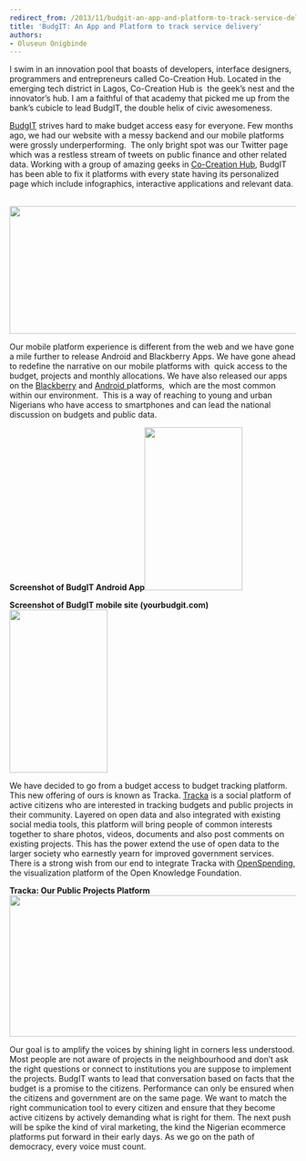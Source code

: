 ```yaml
---
redirect_from: /2013/11/budgit-an-app-and-platform-to-track-service-delivery/
title: 'BudgIT: An App and Platform to track service delivery'
authors:
- Oluseun Onigbinde
---
```

<p dir="ltr">I swim in an innovation pool that boasts of developers, interface designers, programmers and entrepreneurs called Co-Creation Hub. Located in the emerging tech district in Lagos, Co-Creation Hub is  the geek’s nest and the innovator’s hub. I am a faithful of that academy that picked me up from the bank’s cubicle to lead BudgIT, the double helix of civic awesomeness.

<p dir="ltr"><a href="http://www.yourbudgit.com/">BudgIT</a> strives hard to make budget access easy for everyone. Few months ago, we had our website with a messy backend and our mobile platforms were grossly underperforming.  The only bright spot was our Twitter page which was a restless stream of tweets on public finance and other related data. Working with a group of amazing geeks in <a href="http://cchubnigeria.com/">Co-Creation Hub</a>, BudgIT has been able to fix it platforms with every state having its personalized page which include infographics, interactive applications and relevant data.

<p dir="ltr"> <img src="https://lh6.googleusercontent.com/u_SMzIs9xC62MgLPKIsVxjjWitNuh7fatQVCLZbTPEzUPiM7rdGuiJpxkMsKtnnN0_Ji5Ixk1YJ3btvVVC7GbD2qN0d26r6Fzba1AzQ9qetemSKUKBILiDCfbw" alt="" width="624px;" height="224px;" />

<p dir="ltr">Our mobile platform experience is different from the web and we have gone a mile further to release Android and Blackberry Apps. We have gone ahead to redefine the narrative on our mobile platforms with  quick access to the budget, projects and monthly allocations. We have also released our apps on the <a href="http://appworld.blackberry.com/webstore/content/39955910/?lang=en&amp;countrycode=NG">Blackberry</a> and <a href="https://play.google.com/store/apps/details?id=com.BudgIT">Android </a>platforms,  which are the most common within our environment.  This is a way of reaching to young and urban Nigerians who have access to smartphones and can lead the national discussion on budgets and public data.

<p dir="ltr"><strong>Screenshot of BudgIT Android App</strong><img src="https://lh4.googleusercontent.com/_muXx67cEPtpKdXcH0dx2s1SjEtsQTd-U4eI3TadTJgheQFjkm4EHUlLl7LZtwW7EiS92LGo8nj5QlXRK4FCl8gn5T972uxS5vYRQAcsTWPMU8cpkedlbbRXog" alt="" width="172px;" height="286px;" />

<p dir="ltr"><strong>Screenshot of BudgIT mobile site (yourbudgit.com)</strong><img src="https://lh3.googleusercontent.com/Kmf8bBW1oyG0MQAZIW-P9vFbIMfeq5e53vyVA_HCJR3YP_x6HQcb50u4wajTSoMEa9dTaRZMpL6Bk_akaaJT3LojiT7ONlTZD5Nve513_thtzkwBEZ_m4DQg_w" alt="" width="172px;" height="286px;" />

We have decided to go from a budget access to budget tracking platform. This new offering of ours is known as Tracka. <a href="http://www.yourbudgit.com/tracka/">Tracka</a> is a social platform of active citizens who are interested in tracking budgets and public projects in their community. Layered on open data and also integrated with existing social media tools, this platform will bring people of common interests together to share photos, videos, documents and also post comments on existing projects. This has the power extend the use of open data to the larger society who earnestly yearn for improved government services. There is a strong wish from our end to integrate Tracka with <a href="http://openspending.org/">OpenSpending</a>, the visualization platform of the Open Knowledge Foundation.

<strong>Tracka: Our Public Projects Platform</strong><img src="https://lh6.googleusercontent.com/DfOJxSsLkgEJMxAYfCODSmPB_947mKZLycmF87FsX3zuKhOlrqq2JT3GcHdk2DEpnI1FT1c45b2-PnmgJo9dAeNzO8IvQ04YAjS6nyKuY7KpWcDB62j50DUS-Q" alt="" width="624px;" height="248px;" />

Our goal is to amplify the voices by shining light in corners less understood. Most people are not aware of projects in the neighbourhood and don’t ask the right questions or connect to institutions you are suppose to implement the projects. BudgIT wants to lead that conversation based on facts that the budget is a promise to the citizens. Performance can only be ensured when the citizens and government are on the same page. We want to match the right communication tool to every citizen and ensure that they become active citizens by actively demanding what is right for them. The next push will be spike the kind of viral marketing, the kind the Nigerian ecommerce platforms put forward in their early days. As we go on the path of democracy, every voice must count.

